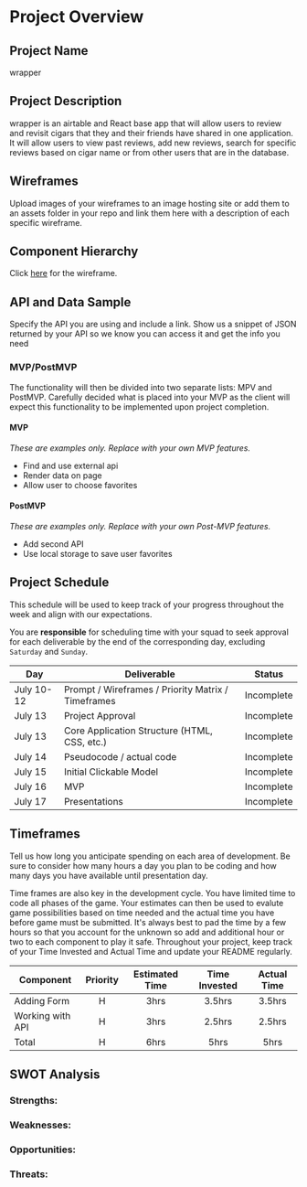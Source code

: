 # Project Overview

## Project Name

wrapper

## Project Description

wrapper is an airtable and React base app that will allow users to review and revisit cigars that they and their friends have shared in one application. It will allow users to view past reviews, add new reviews, search for specific reviews based on cigar name or from other users that are in the database.

## Wireframes

Upload images of your wireframes to an image hosting site or add them to an assets folder in your repo and link them here with a description of each specific wireframe.

## Component Hierarchy

Click [here](https://viewer.diagrams.net/?highlight=0000ff&edit=_blank&layers=1&nav=1&title=wrapper%20Component%20Hierarchy.html#R7Ztbk5owFMc%2FjY%2FtIDf1cVfX7kO3NzvT7mMKWaCDxIlx1X76hiXcTnRBu5KofXHIAQL888vJyUnsWeP55gNFi%2FCB%2BDjumYa%2F6VmTnmkOB0P%2Bmxq2mWFkuJkhoJGfmfqlYRb9wcJoCOsq8vGydiEjJGbRom70SJJgj9VsiFKyrl%2F2ROL6UxcowJJh5qFYtv6IfBYKa98wyhP3OApC8eihI07MUX6xMCxD5JN1xWTd9awxJYRlR%2FPNGMepdrku2X3TPWeLF6M4YW1uQPj35%2FnS3X7dLhb%2BbPoQfHpavRO1PKN4JT74ZrEQ78u2uQi8Iq43L9yuw4jh2QJ56Zk1b3FuC9k85qU%2BPxS1YcrwZu9r9ouP59BgMseMbvkl4gYnV1YAY4viuqJ%2BLmlYFV7YkGjwoKi51IQfCFkOkMiUJLrHyMdUUomSVeJjX0hxeqUKsoRSfXeHVP0dUjmnksqSpJpyvDWQynJ1k8qWpJJ7XeLfpB6MlxKS4LooeBOxn%2FzYeO%2BI0mNaEseTTbWwzQsJf%2FPKTWnxMa8vLZS3vZTy%2B7I3w77kKYH8%2FO3Jinq4mRCGaIBZk1%2BSm7PSXM4rrUVxjFj0XH%2FdXU0onvCFRPxDClrsAaAFUpB9prir6nJBRQ7soQaoKNNBquiFqOKzj4dsoACyN4TFVAqB6dTbbnAsBND3mN1CMJTHL15nz3RjLtjtL%2B6c3SA9%2Bk74wG98Q4z7ZdMYRwGiS%2BWO2zFAKyh33CNJzo%2FRkikXCo5w1q64qVOh8odVlHqBKoUMP0d4zQ8mmKEo1k68ou%2BrE08OzEvxPELTLjrDiHqhcvFgFy1EUSeeHIdK5E0JnSuXznW067RyXJq5N%2BN2xRhJlEsGu6oGtDltadNFQ4idBhq6eo6q0Ldp0EHlmF7XURWKp8GoKsfCuooH%2B6h68Uw5npvgGDOsXCs4Jjh91b00n2jrpxXkSgOt5GhNE62gA9NAq8PShl6MlsvIA0mdPVnAMu%2B3Owu4OxmUp4lOngzKI9PG1OFod5t2lDXq17uXBZM9bbNGNoxzYfrpxFkjU45qXyNNu9zhUCUFjg0osM40d2jKAdNZUZA5DVUYuGAdoVjL%2FFcMitXxjjCw5NDvvDBQupx0ORjIScnzwsD5j8FbYCBPbl7D4JKCULH407x8bfQUklbshSm20BwbhII1UAtObE5Nmjw1vBbS8j7diJqpFDXbAoQcPd%2BBFbkdo3bFM%2Bt8X2WjV3OVomYDQo6dVEkVdTy1tg6bWl8Uam5b1AZKUXP2LPscjBqsCO5SPTVq8rra1aA2aDuAWkpRcxtCrPYJQ1DRqGPUDttseFGoOW29mlrUBg0hVmvUQEXS%2FOLUqB2Wlbwo1FpvoFaaALeHDSFWa9RARXbXuQ55u%2BfVoDZsO4CaSlEbNYRYrVEbwe0qb4UaL5Z%2F88ouL%2F8rZ939BQ%3D%3D "wrapped Wireframe") for the wireframe.

## API and Data Sample

Specify the API you are using and include a link. Show us a snippet of JSON returned by your API so we know you can access it and get the info you need

### MVP/PostMVP

The functionality will then be divided into two separate lists: MPV and PostMVP. Carefully decided what is placed into your MVP as the client will expect this functionality to be implemented upon project completion.

#### MVP

_These are examples only. Replace with your own MVP features._

- Find and use external api
- Render data on page
- Allow user to choose favorites

#### PostMVP

_These are examples only. Replace with your own Post-MVP features._

- Add second API
- Use local storage to save user favorites

## Project Schedule

This schedule will be used to keep track of your progress throughout the week and align with our expectations.

You are **responsible** for scheduling time with your squad to seek approval for each deliverable by the end of the corresponding day, excluding `Saturday` and `Sunday`.

| Day        | Deliverable                                        | Status     |
| ---------- | -------------------------------------------------- | ---------- |
| July 10-12 | Prompt / Wireframes / Priority Matrix / Timeframes | Incomplete |
| July 13    | Project Approval                                   | Incomplete |
| July 13    | Core Application Structure (HTML, CSS, etc.)       | Incomplete |
| July 14    | Pseudocode / actual code                           | Incomplete |
| July 15    | Initial Clickable Model                            | Incomplete |
| July 16    | MVP                                                | Incomplete |
| July 17    | Presentations                                      | Incomplete |

## Timeframes

Tell us how long you anticipate spending on each area of development. Be sure to consider how many hours a day you plan to be coding and how many days you have available until presentation day.

Time frames are also key in the development cycle. You have limited time to code all phases of the game. Your estimates can then be used to evalute game possibilities based on time needed and the actual time you have before game must be submitted. It's always best to pad the time by a few hours so that you account for the unknown so add and additional hour or two to each component to play it safe. Throughout your project, keep track of your Time Invested and Actual Time and update your README regularly.

| Component        | Priority | Estimated Time | Time Invested | Actual Time |
| ---------------- | :------: | :------------: | :-----------: | :---------: |
| Adding Form      |    H     |      3hrs      |    3.5hrs     |   3.5hrs    |
| Working with API |    H     |      3hrs      |    2.5hrs     |   2.5hrs    |
| Total            |    H     |      6hrs      |     5hrs      |    5hrs     |

## SWOT Analysis

### Strengths:

### Weaknesses:

### Opportunities:

### Threats:
